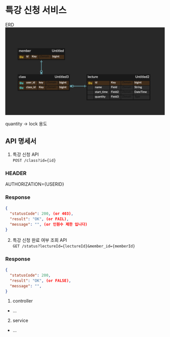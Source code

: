 # 특강 신청 서비스 

ERD
![](screenshot.png)

quantity -> lock 용도 

## API 명세서
1. 특강 신청 API   
`POST /class?id={id}`  
### HEADER 
AUTHORIZATION={USERID}  
### Response
```json
{
  "statusCode": 200, (or 403),
  "result": "OK", (or FAIL),
  "message": "", (or 인원수 제한 입니다)
}
```

2. 특강 신청 완료 여부 조회 API  
`GET /status?lectureId={lectureId}&member_id={memberId}`

### Response
```json
{
  "statusCode": 200,
  "result": "OK", (or FALSE),
  "message": "", 
}
```

1. controller
- ...
2. service
- ...